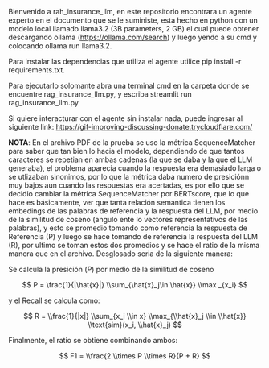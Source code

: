 Bienvenido a rah_insurance_llm, en este repositorio encontrara un agente experto en el documento que se le suministe, esta hecho en python con un modelo local llamado llama3.2 (3B parameters, 2 GB)
el cual puede obtener descargando ollama (https://ollama.com/search) y  luego yendo a su cmd y colocando ollama run llama3.2.

Para instalar las dependencias que utiliza el agente utilice pip install -r requirements.txt.

Para ejecutarlo solomante abra una terminal cmd en la carpeta donde se encuentre rag_insurance_llm.py, y escriba streamlit run rag_insurance_llm.py

Si quiere interacturar con el agente sin instalar nada, puede ingresar al siguiente link: https://gif-improving-discussing-donate.trycloudflare.com/

**NOTA**: En el archivo PDF de la prueba  se uso la métrica SequenceMatcher para saber que tan  bien lo hacia el modelo, dependiendo de que tantos caracteres se repetian en ambas cadenas
(la que se daba y la que el LLM generaba), el problema aparecia cuando la respuesta era demasiado larga o se utlizaban sinonimos, por lo que la métrica daba
numero de presiciónn muy bajos aun cuando las respuestas era acertadas, es por ello que se decidio cambiar la métrica SequenceMatcher por 
BERTscore, que lo que hace es básicamente, ver que tanta relación semantica tienen los embedings de las palabras de referencia y la respuesta del LLM, por medio
de la similitud de coseno (angulo ente lo vectores representativos de las palabras), y esto se promedio tomando como referencia la respuesta de Referencia (P) y luego
se hace tomando de referencia la respuesta del LLM (R), por ultimo se toman estos dos promedios y se hace el ratio de la misma manera que en el archivo. 
Desglosado seria de la siguiente manera: 

Se calcula la presición ($P$) por medio de la similitud de coseno

$$
P = \frac{1}{|\hat{x}|} \\sum_{\hat{x}_j\in \hat{x}}
\\max _{x_i}
$$

y el Recall se calcula como:

$$
R = \\frac{1}{|x|} \\sum_{x_i \\in x} \\max_{\\hat{x}_j \\in \\hat{x}} \\text{sim}(x_i, \\hat{x}_j)
$$

Finalmente, el ratio se obtiene combinando ambos:

$$
F1 = \\frac{2 \\times P \\times R}{P + R}
$$
